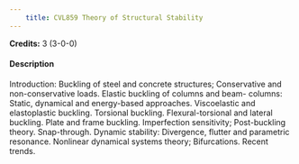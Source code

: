 ```yaml
---
    title: CVL859 Theory of Structural Stability
---
```

**Credits:** 3 (3-0-0)



#### Description 
Introduction: Buckling of steel and concrete structures; Conservative and non-conservative loads. Elastic buckling of columns and beam- columns: Static, dynamical and energy-based approaches. Viscoelastic and elastoplastic buckling. Torsional buckling. Flexural-torsional and lateral buckling. Plate and frame buckling. Imperfection sensitivity; Post-buckling theory. Snap-through. Dynamic stability: Divergence, flutter and parametric resonance. Nonlinear dynamical systems theory; Bifurcations. Recent trends.